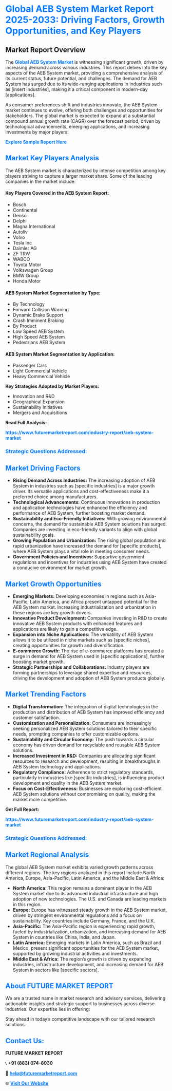 <h1 style="color: #007BFF;">Global AEB System Market Report 2025-2033: Driving Factors, Growth Opportunities, and Key Players</h1>

<section id="overview">
<h2>Market Report Overview</h2>
<p>The <a href="https://www.futuremarketreport.com/industry-report/aeb-system-market" style="color: #007BFF; text-decoration: none;"><strong>Global AEB System Market</strong></a> is witnessing significant growth, driven by increasing demand across various industries. This report delves into the key aspects of the AEB System market, providing a comprehensive analysis of its current status, future potential, and challenges. The demand for AEB System has surged due to its wide-ranging applications in industries such as [insert industries], making it a critical component in modern-day [applications].</p>
<p>As consumer preferences shift and industries innovate, the AEB System market continues to evolve, offering both challenges and opportunities for stakeholders. The global market is expected to expand at a substantial compound annual growth rate (CAGR) over the forecast period, driven by technological advancements, emerging applications, and increasing investments by major players.</p>
</section>

<section id="overview">
<p><a href="https://www.futuremarketreport.com/request-sample/reportId=91132" style="color: #007BFF; text-decoration: none;"><strong>Explore Sample Report Here</strong></a></p>
</section>

<section id="key-players">
<h2 style="color: #007BFF;">Market Key Players Analysis</h2>
<p>The AEB System market is characterized by intense competition among key players striving to capture a larger market share. Some of the leading companies in the market include:</p>
<h4>Key Players Covered in the AEB System Report:</h4>
<ul><li>Bosch</li><li>Continental</li><li>Denso</li><li>Delphi</li><li>Magna International</li><li>Autoliv</li><li>Volvo</li><li>Tesla Inc</li><li>Daimler AG</li><li>ZF TRW</li><li>WABCO</li><li>Toyota Motor</li><li>Volkswagen Group</li><li>BMW Group</li><li>Honda Motor</li></ul>
<h4>AEB System Market Segmentation by Type:</h4>
<ul><li>By Technology</li><li>Forward Collision Warning</li><li>Dynamic Brake Support</li><li>Crash Imminent Braking</li><li>By Product</li><li>Low Speed AEB System</li><li>High Speed AEB System</li><li>Pedestrians AEB System</li></ul>

<h4>AEB System Market Segmentation by Application:</h4>
<ul><li>Passenger Cars</li><li>Light Commercial Vehicle</li><li>Heavy Commercial Vehicle</li></ul>
<p><strong>Key Strategies Adopted by Market Players:</strong></p>
<ul>
<li>Innovation and R&D</li>
<li>Geographical Expansion</li>
<li>Sustainability Initiatives</li>
<li>Mergers and Acquisitions</li>
</ul>
</section>

<section>
<p><strong>Read Full Analysis: </strong></p><a href="https://www.futuremarketreport.com/industry-report/aeb-system-market" style="color: #007BFF; text-decoration: none;"><strong>https://www.futuremarketreport.com/industry-report/aeb-system-market</strong></a>
<h3 style="color: #007BFF;">Strategic Questions Addressed:</h3>
</section>

<section id="driving-factors">
<h2 style="color: #007BFF;">Market Driving Factors</h2>
<ul>
<li><strong>Rising Demand Across Industries:</strong> The increasing adoption of AEB System in industries such as [specific industries] is a major growth driver. Its versatile applications and cost-effectiveness make it a preferred choice among manufacturers.</li>
<li><strong>Technological Advancements:</strong> Continuous innovations in production and application technologies have enhanced the efficiency and performance of AEB System, further boosting market demand.</li>
<li><strong>Sustainability and Eco-Friendly Initiatives:</strong> With growing environmental concerns, the demand for sustainable AEB System solutions has surged. Companies are investing in eco-friendly variants to align with global sustainability goals.</li>
<li><strong>Growing Population and Urbanization:</strong> The rising global population and rapid urbanization have increased the demand for [specific products], where AEB System plays a vital role in meeting consumer needs.</li>
<li><strong>Government Policies and Incentives:</strong> Supportive government regulations and incentives for industries using AEB System have created a conducive environment for market growth.</li>
</ul>
</section>

<section id="growth-opportunities">
<h2 style="color: #007BFF;">Market Growth Opportunities</h2>
<ul>
<li><strong>Emerging Markets:</strong> Developing economies in regions such as Asia-Pacific, Latin America, and Africa present untapped potential for the AEB System market. Increasing industrialization and urbanization in these regions are key growth drivers.</li>
<li><strong>Innovative Product Development:</strong> Companies investing in R&D to create innovative AEB System products with enhanced features and applications are likely to gain a competitive edge.</li>
<li><strong>Expansion into Niche Applications:</strong> The versatility of AEB System allows it to be utilized in niche markets such as [specific niches], creating opportunities for growth and diversification.</li>
<li><strong>E-commerce Growth:</strong> The rise of e-commerce platforms has created a surge in demand for AEB System used in [specific applications], further boosting market growth.</li>
<li><strong>Strategic Partnerships and Collaborations:</strong> Industry players are forming partnerships to leverage shared expertise and resources, driving the development and adoption of AEB System products globally.</li>
</ul>
</section>

<section id="trending-factors">
<h2 style="color: #007BFF;">Market Trending Factors</h2>
<ul>
<li><strong>Digital Transformation:</strong> The integration of digital technologies in the production and distribution of AEB System has improved efficiency and customer satisfaction.</li>
<li><strong>Customization and Personalization:</strong> Consumers are increasingly seeking personalized AEB System solutions tailored to their specific needs, prompting companies to offer customizable options.</li>
<li><strong>Sustainability and Circular Economy:</strong> The push towards a circular economy has driven demand for recyclable and reusable AEB System solutions.</li>
<li><strong>Increased Investment in R&D:</strong> Companies are allocating significant resources to research and development, resulting in breakthroughs in AEB System technology and applications.</li>
<li><strong>Regulatory Compliance:</strong> Adherence to strict regulatory standards, particularly in industries like [specific industries], is influencing product development and quality in the AEB System market.</li>
<li><strong>Focus on Cost-Effectiveness:</strong> Businesses are exploring cost-efficient AEB System solutions without compromising on quality, making the market more competitive.</li>
</ul>
</section>

<section>
<p><strong>Get Full Report: </strong></p><a href="https://www.futuremarketreport.com/industry-report/aeb-system-market" style="color: #007BFF; text-decoration: none;"><strong>https://www.futuremarketreport.com/industry-report/aeb-system-market</strong></a>
<h3 style="color: #007BFF;">Strategic Questions Addressed:</h3>
</section>


<section id="regional-analysis">
<h2 style="color: #007BFF;">Market Regional Analysis</h2>
<p>The global AEB System market exhibits varied growth patterns across different regions. The key regions analyzed in this report include North America, Europe, Asia-Pacific, Latin America, and the Middle East & Africa:</p>
<ul>
<li><strong>North America:</strong> This region remains a dominant player in the AEB System market due to its advanced industrial infrastructure and high adoption of new technologies. The U.S. and Canada are leading markets in this region.</li>
<li><strong>Europe:</strong> Europe has witnessed steady growth in the AEB System market, driven by stringent environmental regulations and a focus on sustainability. Key countries include Germany, France, and the U.K.</li>
<li><strong>Asia-Pacific:</strong> The Asia-Pacific region is experiencing rapid growth, fueled by industrialization, urbanization, and increasing demand for AEB System in countries like China, India, and Japan.</li>
<li><strong>Latin America:</strong> Emerging markets in Latin America, such as Brazil and Mexico, present significant opportunities for the AEB System market, supported by growing industrial activities and investments.</li>
<li><strong>Middle East & Africa:</strong> The region’s growth is driven by expanding industries, infrastructure development, and increasing demand for AEB System in sectors like [specific sectors].</li>
</ul>
</section>

<footer>
<h2 style="color: #007BFF;">About FUTURE MARKET REPORT</h2>
<p>We are a trusted name in market research and advisory services, delivering actionable insights and strategic support to businesses across diverse industries. Our expertise lies in offering:</p>

<p>Stay ahead in today’s competitive landscape with our tailored research solutions.</p>

<h2 style="color: #007BFF;">Contact Us:</h2>
<p><strong>FUTURE MARKET REPORT</strong></p>
<p>📞 <strong>+91 (883) 074-8030</strong></p>
<p>📧 <strong><a href="mailto:help@futuremarketreport.com" style="color: #007BFF;">help@futuremarketreport.com</a></strong></p>
<p>🌐 <strong><a href="https://www.futuremarketreport.com/" style="color: #007BFF;">Visit Our Website</a></strong></p>
</footer>